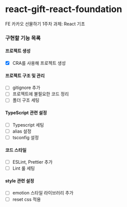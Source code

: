 # react-gift-react-foundation

FE 카카오 선물하기 1주차 과제: React 기초

### 구현할 기능 목록

#### 프로젝트 생성

- [x] CRA를 사용해 프로젝트 생성

#### 프로젝트 구조 및 관리

- [ ] gitignore 추가
- [ ] 프로젝트에 불필요한 코드 정리
- [ ] 폴더 구조 세팅

#### TypeScript 관련 설정

- [ ] Typescript 세팅
- [ ] alias 설정
- [ ] tsconfig 설정

#### 코드 스타일

- [ ] ESLint, Prettier 추가
- [ ] Lint 룰 세팅

#### style 관련 설정

- [ ] emotion 스타일 라이브러리 추가
- [ ] reset css 적용
